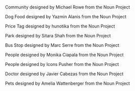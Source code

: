 Community designed by Michael Rowe from the Noun Project

Dog Food designed by Yazmin Alanis from the Noun Project

Price Tag designed by hunotika from the Noun Project

Park designed by Sitara Shah from the Noun Project

Bus Stop designed by Marc Serre from the Noun Project

People designed by Monika Ciapala from the Noun Project

People designed by Icons Pusher from the Noun Project

Doctor designed by Javier Cabezas from the Noun Project

Pets designed by Amelia Wattenberger from the Noun Project